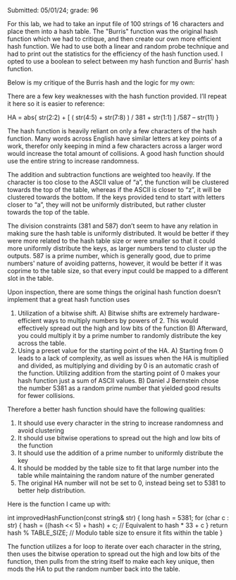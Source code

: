 Submitted: 05/01/24; grade: 96

For this lab, we had to take an input file of 100 strings of 16 characters and place them into a hash table. The "Burris" function was the original hash function which we had to critique, and then create our own more efficient hash function. We had to use both a linear and random probe technique and had to print out the statistics for the efficiency of the hash function used. I opted to use a boolean to select between my hash function and Burris' hash function.

Below is my critique of the Burris hash and the logic for my own:

There are a few key weaknesses with the hash function provided. I’ll repeat it here so it is easier to reference:

HA = abs{ str(2:2) + [ ( str(4:5) + str(7:8) ) / 381 + str(1:1) ] /587 – str(11) }

The hash function is heavily reliant on only a few characters of the hash function. Many words across English have similar letters at key points of a work, therefor only keeping in mind a few characters across a larger word would increase the total amount of collisions. A good hash function should use the entire string to increase randomness.

The addition and subtraction functions are weighted too heavily. If the character is too close to the ASCII value of “a”, the function will be clustered towards the top of the table, whereas if the ASCII is closer to “z”, it will be clustered towards the bottom. If the keys provided tend to start with letters closer to “a”, they will not be uniformly distributed, but rather cluster towards the top of the table.

The division constraints (381 and 587) don’t seem to have any relation in making sure the hash table is uniformly distributed. It would be better if they were more related to the hash table size or were smaller so that it could more uniformly distribute the keys, as larger numbers tend to cluster up the outputs. 587 is a prime number, which is generally good, due to prime numbers' nature of avoiding patterns, however, it would be better if it was coprime to the table size, so that every input could be mapped to a different slot in the table.

Upon inspection, there are some things the original hash function doesn’t implement that a great hash function uses
1) Utilization of a bitwise shift.
    A) Bitwise shifts are extremely hardware-efficient ways to multiply numbers by powers of 2. This would effectively spread out the high and low bits of the function
    B) Afterward, you could multiply it by a prime number to randomly distribute the key across the table.
2) Using a preset value for the starting point of the HA.
    A) Starting from 0 leads to a lack of complexity, as well as issues when the HA is multiplied and divided, as multiplying and dividing by 0 is an automatic crash of the function. Utilizing addition from the starting point of 0 makes your hash function just a sum of ASCII values.
    B) Daniel J Bernstein chose the number 5381 as a random prime number that yielded good results for fewer collisions.
   
Therefore a better hash function should have the following qualities:

1) It should use every character in the string to increase randomness and avoid clustering
2) It should use bitwise operations to spread out the high and low bits of the function
3) It should use the addition of a prime number to uniformly distribute the key
4) It should be modded by the table size to fit that large number into the table while maintaining the random nature of the number generated
5) The original HA number will not be set to 0, instead being set to 5381 to better help distribution.

Here is the function I came up with:

int improvedHashFunction(const string& str) {
    long hash = 5381;
    for (char c : str) {
        hash = ((hash << 5) + hash) + c; // Equivalent to hash * 33 + c
    }
    return hash % TABLE_SIZE;  // Modulo table size to ensure it fits within the table
}

The function utilizes a for loop to iterate over each character in the string, then uses the bitwise operation to spread out the high and low bits of the function, then pulls from the string itself to make each key unique, then mods the HA to put the random number back into the table.
